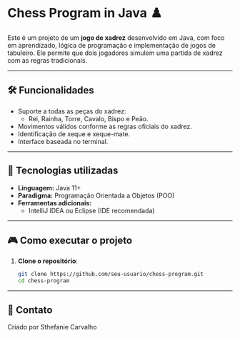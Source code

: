 # Chess Program in Java ♟️

Este é um projeto de um **jogo de xadrez** desenvolvido em Java, com foco em aprendizado, lógica de programação e implementação de jogos de tabuleiro. 
Ele permite que dois jogadores simulem uma partida de xadrez com as regras tradicionais.

---

## 🛠️ Funcionalidades

- Suporte a todas as peças do xadrez:
  - Rei, Rainha, Torre, Cavalo, Bispo e Peão.
- Movimentos válidos conforme as regras oficiais do xadrez.
- Identificação de xeque e xeque-mate.
- Interface baseada no terminal.
  
---

## 🚀 Tecnologias utilizadas

- **Linguagem:** Java 11+
- **Paradigma:** Programação Orientada a Objetos (POO)
- **Ferramentas adicionais:**
  - IntelliJ IDEA ou Eclipse (IDE recomendada)

---

## 🎮 Como executar o projeto

1. **Clone o repositório**:
   ```bash
   git clone https://github.com/seu-usuario/chess-program.git
   cd chess-program

---
## 📧 Contato
Criado por Sthefanie Carvalho
